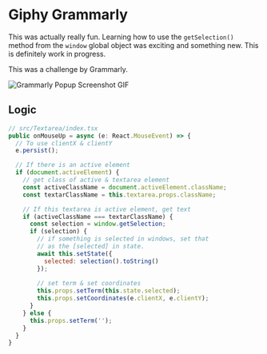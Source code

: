 # Giphy Grammarly
This was actually really fun. Learning how to use the `getSelection()` method from the `window` global object was exciting and something new. This is definitely work in progress.

This was a challenge by Grammarly.

![Grammarly Popup Screenshot GIF](https://i.imgur.com/rRoYhVF.gif)

## Logic

```js
// src/Textarea/index.tsx
public onMouseUp = async (e: React.MouseEvent) => {
  // To use clientX & clientY
  e.persist();

  // If there is an active element
  if (document.activeElement) {
    // get class of active & textarea element
    const activeClassName = document.activeElement.className;
    const textarClassName = this.textarea.props.className;

    // If this textarea is active element, get text
    if (activeClassName === textarClassName) {
      const selection = window.getSelection;
      if (selection) {
        // if something is selected in windows, set that
        // as the [selected] in state.
        await this.setState({
          selected: selection().toString()
        });
    
        // set term & set coordinates
        this.props.setTerm(this.state.selected);
        this.props.setCoordinates(e.clientX, e.clientY);
      }
    } else {
      this.props.setTerm('');
    }
  }
}
```
